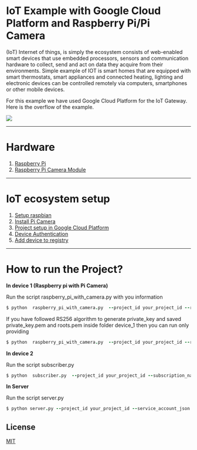 # IoT Example with Google Cloud Platform and Raspberry Pi/Pi Camera

(IoT) Internet of things, is simply the ecosystem consists of web-enabled smart devices that use embedded processors, sensors and communication hardware to collect, send and act on data they acquire from their environments. Simple example of IOT is
smart homes that are equipped with smart thermostats, smart appliances and connected heating, lighting and electronic devices can be controlled remotely via computers, smartphones or other mobile devices.

For this example we have used Google Cloud Platform for the IoT Gateway. Here is the overflow of the example.

<img src="https://github.com/rajeshkumarkhadka/iot-camera-gcp/blob/master/overview.jpg"/>

***
# Hardware
1. [Raspberry Pi](https://www.raspberrypi.org/products/raspberry-pi-3-model-b-plus/)
2. [Raspberry Pi Camera Module](https://www.raspberrypi.org/products/pi-noir-camera-v2/)

***
# IoT ecosystem setup
1. [Setup raspbian](https://github.com/rajeshkumarkhadka/iot-camera-gcp/wiki/Project-Setup-in-GCP)
2. [Install Pi Camera](https://projects.raspberrypi.org/en/projects/getting-started-with-picamera)
3. [Project setup in Google Cloud Platform](https://github.com/rajeshkumarkhadka/iot-camera-gcp/wiki/Project-Setup-in-GCP)
4. [Device Authentication](https://github.com/rajeshkumarkhadka/iot-camera-gcp/wiki/Device-Authentication)
5. [Add device to registry](https://github.com/rajeshkumarkhadka/iot-camera-gcp/wiki/Add-Device-to-Registry)

*** 
# How to run the Project?

**In device 1 (Raspberry pi with Pi Camera)**

Run the script raspberry_pi_with_camera.py with you information
  ``` coffeescript
  $ python  raspberry_pi_with_camera.py  --project_id your_project_id --registry_id your_retistry_id --device_id your_device_id --private_key_file path_to_private_key --algorithm algorithm_used_to_generate_key --ca_clerts path_to_roots.pem
  ```

If you have followed RS256 algorithm to generate private_key and saved private_key.pem and roots.pem inside folder device_1 then you can run only providing
```coffeescript
$ python  raspberry_pi_with_camera.py  --project_id your_project_id --registry_id your_retistry_id --device_id your_device_id 
```

**In device 2** 

Run the script subscriber.py
``` coffeescript
$ python  subscriber.py  --project_id your_project_id --subscription_name your_subscription_name
```

**In Server**

Run the script server.py
``` coffeescript
$ python server.py --project_id your_project_id --service_account_json path_to_key.json --registry_id your_retistry_id --device_id your_device_id --command command_string
```

## License

[MIT](https://github.com/rajeshkumarkhadka/iot-camera-gcp/blob/master/LICENSE)
